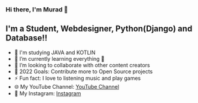 ### Hi there, I'm Murad 👋

## I'm a Student, Webdesigner, Python(Django) and Database!!

- 🔭 I'm studying JAVA and KOTLIN
- 🌱 I’m currently learning everything 🤣
- 👯 I’m looking to collaborate with other content creators
- 🥅 2022 Goals: Contribute more to Open Source projects
- ⚡ Fun fact: I love to listening music and play games
- 🌐 My YouTube Channel: [YouTube Channel](https://www.youtube.com/channel/UCA0fHcc5fgGaxJ4URnb8INg)
- 💬 My Instagram: [Instagram](https://www.instagram.com/1_murod_1/)
